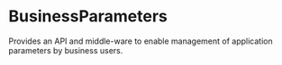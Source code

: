 # BusinessParameters
Provides an API and middle-ware to enable management of application parameters by business users.
